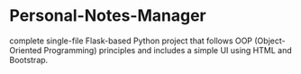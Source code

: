 # Personal-Notes-Manager
 complete single-file Flask-based Python project that follows OOP (Object-Oriented Programming) principles and includes a simple UI using HTML and Bootstrap.
